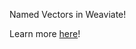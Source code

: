 Named Vectors in Weaviate!

Learn more [here](https://weaviate.io/developers/weaviate/config-refs/schema/multi-vector)!
